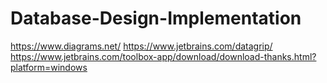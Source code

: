 # Database-Design-Implementation

https://www.diagrams.net/
https://www.jetbrains.com/datagrip/
https://www.jetbrains.com/toolbox-app/download/download-thanks.html?platform=windows
